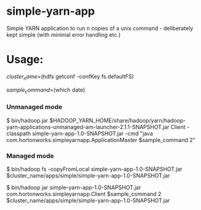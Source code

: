 simple-yarn-app
===============

Simple YARN application to run n copies of a unix command - deliberately kept simple (with minimal error handling etc.)

Usage:
======
$cluster_name=$(hdfs getconf -confKey fs.defaultFS) 

$sample_command=$(which date)

### Unmanaged mode

$ bin/hadoop jar $HADOOP_YARN_HOME/share/hadoop/yarn/hadoop-yarn-applications-unmanaged-am-launcher-2.1.1-SNAPSHOT.jar Client -classpath simple-yarn-app-1.0-SNAPSHOT.jar -cmd "java com.hortonworks.simpleyarnapp.ApplicationMaster $sample_command 2"

### Managed mode

$ bin/hadoop fs -copyFromLocal simple-yarn-app-1.0-SNAPSHOT.jar $cluster_name/apps/simple/simple-yarn-app-1.0-SNAPSHOT.jar

$ bin/hadoop jar simple-yarn-app-1.0-SNAPSHOT.jar com.hortonworks.simpleyarnapp.Client $sample_command 2 $cluster_name/apps/simple/simple-yarn-app-1.0-SNAPSHOT.jar

    
